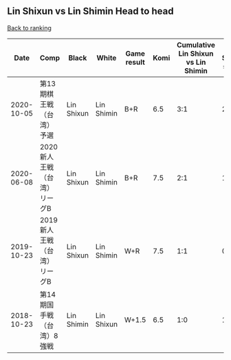 ## Lin Shixun vs Lin Shimin Head to head

[Back to ranking](../../index.md)




| **Date** | **Comp** | **Black** | **White** | **Game result** | **Komi** | **Cumulative Lin Shixun vs Lin Shimin** | **Lin Shixun streak** | **Lin Shimin streak** | 
| --- | --- | --- | --- | --- | --- | --- | --- | --- |
| 2020-10-05 | 第13期棋王戦（台湾）予選 | Lin Shixun | Lin Shimin | B+R | 6.5 | 3:1 | 2 | 0 | 
| 2020-06-08 | 2020新人王戦（台湾）リーグB | Lin Shixun | Lin Shimin | B+R | 7.5 | 2:1 | 1 | 0 | 
| 2019-10-23 | 2019新人王戦（台湾）リーグB | Lin Shixun | Lin Shimin | W+R | 7.5 | 1:1 | 0 | 1 | 
| 2018-10-23 | 第14期国手戦（台湾）8強戦 | Lin Shimin | Lin Shixun | W+1.5 | 6.5 | 1:0 | 1 | 0 |




